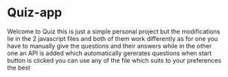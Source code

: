 # Quiz-app
Welcome to Quiz 
this is just a simple personal project but the modifications lie in the 2 javascript files and both of them work differently 
as for one you have to manually give the questions and their answers while in the other one an API is added which automatically gererates questions when start button is clicked
you can use any of the file which suits to your preferences the best
